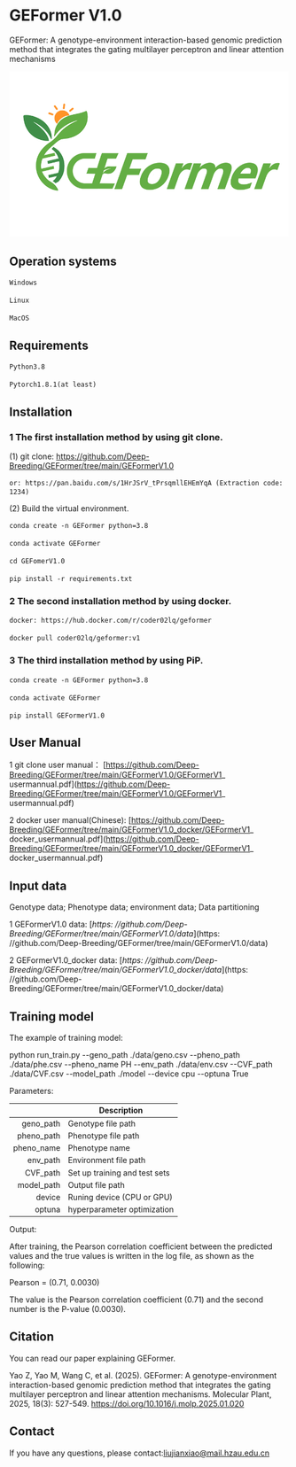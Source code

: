 # GEFormer V1.0
 GEFormer: A genotype-environment interaction-based genomic prediction method that integrates the gating multilayer perceptron and linear attention mechanisms

![GEFormer](imgs/GEFormer.png)  

##  Operation systems

    Windows

    Linux
   
    MacOS

##  Requirements
    
    Python3.8
 
    Pytorch1.8.1(at least)

## Installation

### 1  The first installation method by using git clone.

(1) git clone: https://github.com/Deep-Breeding/GEFormer/tree/main/GEFormerV1.0
   
    or: https://pan.baidu.com/s/1HrJSrV_tPrsqmllEHEmYqA (Extraction code: 1234)

(2) Build the virtual environment.

    conda create -n GEFormer python=3.8  
   
    conda activate GEFormer
               
    cd GEFomerV1.0
                       
    pip install -r requirements.txt

### 2  The second installation method by using docker.
    
    docker: https://hub.docker.com/r/coder02lq/geformer

    docker pull coder02lq/geformer:v1

### 3  The third installation method by using PiP.

    conda create -n GEFormer python=3.8  
   
    conda activate GEFormer

    pip install GEFormerV1.0

## User Manual

1 git clone user manual： [https://github.com/Deep-Breeding/GEFormer/tree/main/GEFormerV1.0/GEFormerV1_ usermannual.pdf](https://github.com/Deep-Breeding/GEFormer/tree/main/GEFormerV1.0/GEFormerV1_ usermannual.pdf)

2 docker user manual(Chinese):  [https://github.com/Deep-Breeding/GEFormer/tree/main/GEFormerV1.0_docker/GEFormerV1_ docker_usermannual.pdf](https://github.com/Deep-Breeding/GEFormer/tree/main/GEFormerV1.0_docker/GEFormerV1_ docker_usermannual.pdf)

## Input data

Genotype data; Phenotype data; environment data; Data partitioning

1 GEFormerV1.0 data: [*https: //github.com/Deep-Breeding/GEFormer/tree/main/GEFormerV1.0/data*](https: //github.com/Deep-Breeding/GEFormer/tree/main/GEFormerV1.0/data)

2 GEFormerV1.0_docker data: [*https: //github.com/Deep-Breeding/GEFormer/tree/main/GEFormerV1.0_docker/data*](https: //github.com/Deep-Breeding/GEFormer/tree/main/GEFormerV1.0_docker/data)

## Training model

The example of training model:

   python run_train.py --geno_path ./data/geno.csv --pheno_path ./data/phe.csv --pheno_name PH --env_path ./data/env.csv --CVF_path ./data/CVF.csv  --model_path ./model  --device cpu --optuna True

Parameters:

|                 |    Description  |
|----------------:|-------------|
|    geno_path        |    Genotype file path   |
|    pheno_path       |    Phenotype file path    |
|    pheno_name   |    Phenotype name    |
|    env_path |     Environment file path    |
|    CVF_path    |    Set up training and test sets     |
|    model_path         |    Output file path   |  
|    device    |    Runing device (CPU or GPU)     |
|    optuna         |    hyperparameter optimization   |  


Output:
  
  After training, the Pearson correlation coefficient between the predicted values and the true values is written in the log file, as shown as the following: 

  Pearson = (0.71, 0.0030)

  The value is the Pearson correlation coefficient (0.71) and the second number is the P-value (0.0030). 

## Citation

You can read our paper explaining GEFormer.

Yao Z, Yao M, Wang C, et al. (2025). GEFormer: A genotype-environment interaction-based genomic prediction method that integrates the gating multilayer perceptron and linear attention mechanisms. Molecular Plant, 2025, 18(3): 527-549. https://doi.org/10.1016/j.molp.2025.01.020

## Contact
If you have any questions, please contact:liujianxiao@mail.hzau.edu.cn
